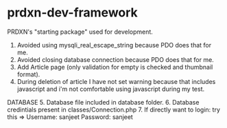 prdxn-dev-framework
===================

PRDXN's "starting package" used for development.

1. Avoided using mysqli_real_escape_string because PDO does that for me.
2. Avoided closing database connection because PDO does that for me.
3. Add Article page (only validation for empty is checked and thumbnail format).
4. During deletion of article I have not set warning because that includes javascript and i'm not comfortable using javascript during my test.

DATABASE
5. Database file included in database folder.
6. Database credintials present in classes/Connection.php
7. If directly want to login: try this => Username: sanjeet Password: sanjeet
